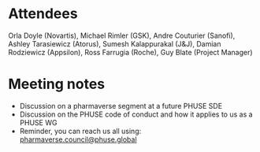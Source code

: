 # Attendees

Orla Doyle (Novartis), Michael Rimler (GSK), Andre Couturier (Sanofi), Ashley Tarasiewicz (Atorus), Sumesh Kalappurakal (J&J), Damian Rodziewicz (Appsilon), Ross Farrugia (Roche), Guy Blate (Project Manager)

# Meeting notes

- Discussion on a pharmaverse segment at a future PHUSE SDE
- Discussion on the PHUSE code of conduct and how it applies to us as a PHUSE WG 
- Reminder, you can reach us all using: pharmaverse.council@phuse.global
